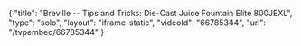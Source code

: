{
    "title": "Breville -- Tips and Tricks: Die-Cast Juice Fountain Elite 800JEXL",
    "type": "solo",
    "layout": "iframe-static",
    "videoId": "66785344",
    "url": "\/tvpembed\/66785344"
}